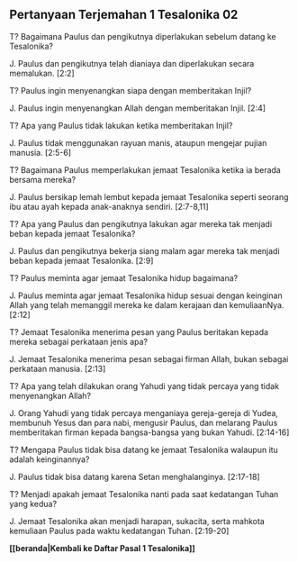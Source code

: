 ﻿## Pertanyaan Terjemahan 1 Tesalonika 02 ##

T? Bagaimana Paulus dan pengikutnya diperlakukan sebelum datang ke Tesalonika?

J. Paulus dan pengikutnya telah dianiaya dan diperlakukan secara memalukan. [2:2]

T? Paulus ingin menyenangkan siapa dengan memberitakan Injil?

J. Paulus ingin menyenangkan Allah dengan memberitakan Injil. [2:4]

T? Apa yang Paulus tidak lakukan ketika memberitakan Injil?

J. Paulus tidak menggunakan rayuan manis, ataupun mengejar pujian manusia. [2:5-6]

T? Bagaimana Paulus memperlakukan jemaat Tesalonika ketika ia berada bersama mereka?

J. Paulus bersikap lemah lembut kepada jemaat Tesalonika seperti seorang ibu atau ayah kepada anak-anaknya sendiri. [2:7-8,11]

T? Apa yang Paulus dan pengikutnya lakukan agar mereka tak menjadi beban kepada jemaat Tesalonika?

J. Paulus dan pengikutnya bekerja siang malam agar mereka tak menjadi beban kepada jemaat Tesalonika. [2:9]

T? Paulus meminta agar jemaat Tesalonika hidup bagaimana?

J. Paulus meminta agar jemaat Tesalonika hidup sesuai dengan keinginan Allah yang telah memanggil mereka ke dalam kerajaan dan kemuliaanNya. [2:12]

T? Jemaat Tesalonika menerima pesan yang Paulus beritakan kepada mereka sebagai perkataan jenis apa?

J. Jemaat Tesalonika menerima pesan sebagai firman Allah, bukan sebagai perkataan manusia. [2:13]

T? Apa yang telah dilakukan orang Yahudi yang tidak percaya yang tidak menyenangkan Allah?

J. Orang Yahudi yang tidak percaya menganiaya gereja-gereja di Yudea, membunuh Yesus dan para nabi, mengusir Paulus, dan melarang Paulus memberitakan firman kepada bangsa-bangsa yang bukan Yahudi. [2:14-16]

T? Mengapa Paulus tidak bisa datang ke jemaat Tesalonika walaupun itu adalah keinginannya?

J. Paulus tidak bisa datang karena Setan menghalanginya. [2:17-18]

T? Menjadi apakah jemaat Tesalonika nanti pada saat kedatangan Tuhan yang kedua?

J. Jemaat Tesalonika akan menjadi harapan, sukacita, serta mahkota kemuliaan Paulus pada waktu kedatangan Tuhan. [2:19-20]

__[[beranda|Kembali ke Daftar Pasal 1 Tesalonika]]__

